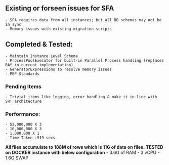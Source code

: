 ## Existing or forseen issues for SFA
    - SFA requires data from all instances; but all DB schemas may not be in sync
    - Memory issues with existing migration scripts

## Completed & Tested:
    - Maintain Instance Level Schema
    - ProcessPoolExecutor for built-in Parallel Process handling (replaces RAY in current implementation)
    - GeneratorExpressions to resolve memory issues
    - PEP Standards


### Pending Items
    - Trivial items like logging, error handling & make it in-line with SRT architecture


### Performance:
    - 52,000,000 X 3
    - 10,000,000 X 3
    - 1,000,000 X 1
    - Time Taken :919 secs
**All files accumulate to 188M of rows which is 11G of data on files.**
**TESTED on DOCKER instance with below configuration**
    - 3.6G of RAM
    - 3 vCPU
    - 1.6G SWAP